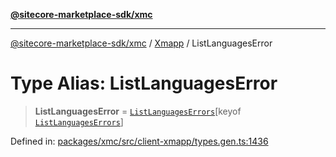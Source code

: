 [**@sitecore-marketplace-sdk/xmc**](../../../../README.md)

***

[@sitecore-marketplace-sdk/xmc](../../../../README.md) / [Xmapp](../README.md) / ListLanguagesError

# Type Alias: ListLanguagesError

> **ListLanguagesError** = [`ListLanguagesErrors`](ListLanguagesErrors.md)\[keyof [`ListLanguagesErrors`](ListLanguagesErrors.md)\]

Defined in: [packages/xmc/src/client-xmapp/types.gen.ts:1436](https://github.com/Sitecore/marketplace-sdk/blob/047115917e8843232ba2a4ba284b67585698b1c5/packages/xmc/src/client-xmapp/types.gen.ts#L1436)
